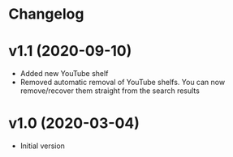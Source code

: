 # Changelog

# v1.1 (2020-09-10)
- Added new YouTube shelf
- Removed automatic removal of YouTube shelfs. You can now remove/recover them straight from the search results

# v1.0 (2020-03-04)
- Initial version